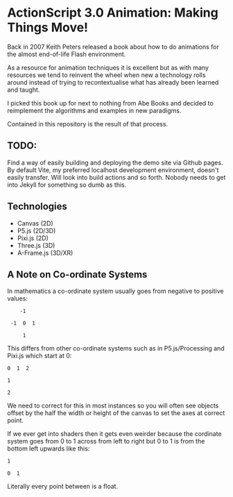 # ActionScript 3.0 Animation: Making Things Move!

Back in 2007 Keith Peters released a book about how to do animations for the almost end-of-life Flash environment.

As a resource for animation techniques it is excellent but as with many resources we tend to reinvent the wheel when new a technology rolls around instead of trying to recontextualise what has already been learned and taught.

I picked this book up for next to nothing from Abe Books and decided to reimplement the algorithms and examples in new paradigms.

Contained in this repository is the result of that process.

##  TODO:
Find a way of easily building and deploying the demo site via Github pages. By default Vite, my preferred localhost development environment, doesn't easily transfer. Will look into build actions and so forth. Nobody needs to get into Jekyll for something so dumb as this.

## Technologies

- Canvas (2D)
- P5.js (2D/3D)
- Pixi.js (2D)
- Three.js (3D)
- A-Frame.js (3D/XR)

## A Note on Co-ordinate Systems

In mathematics a co-ordinate system usually goes from negative to positive values:

```
    -1   

 -1  0  1

     1   
 ```

 This differs from other co-ordinate systems such as in P5.js/Processing and Pixi.js which start at 0:

 ```
 0  1  2

 1

 2
 ````

 We need to correct for this in most instances so you will often see objects offset by the half the width or height of the canvas to set the axes at correct point.

 If we ever get into shaders then it gets even weirder because the cordinate system goes from 0 to 1 across from left to right but 0 to 1 is from the bottom left upwards like this:

 ```
 1

 0  1
```

Literally every point between is a float.